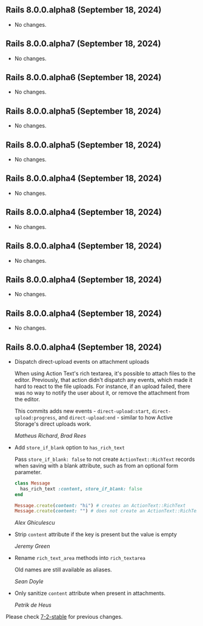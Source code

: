 ## Rails 8.0.0.alpha8 (September 18, 2024) ##

*   No changes.


## Rails 8.0.0.alpha7 (September 18, 2024) ##

*   No changes.


## Rails 8.0.0.alpha6 (September 18, 2024) ##

*   No changes.


## Rails 8.0.0.alpha5 (September 18, 2024) ##

*   No changes.


## Rails 8.0.0.alpha5 (September 18, 2024) ##

*   No changes.


## Rails 8.0.0.alpha4 (September 18, 2024) ##

*   No changes.


## Rails 8.0.0.alpha4 (September 18, 2024) ##

*   No changes.


## Rails 8.0.0.alpha4 (September 18, 2024) ##

*   No changes.


## Rails 8.0.0.alpha4 (September 18, 2024) ##

*   No changes.


## Rails 8.0.0.alpha4 (September 18, 2024) ##

*   No changes.


## Rails 8.0.0.alpha4 (September 18, 2024) ##

*   Dispatch direct-upload events on attachment uploads

    When using Action Text's rich textarea,  it's possible to attach files to the
    editor. Previously, that action didn't dispatch any events, which made it hard
    to react to the file uploads. For instance, if an upload failed, there was no
    way to notify the user about it, or remove the attachment from the editor.

    This commits adds new events - `direct-upload:start`, `direct-upload:progress`,
    and `direct-upload:end` - similar to how Active Storage's direct uploads work.

    *Matheus Richard*, *Brad Rees*

*   Add `store_if_blank` option to `has_rich_text`

    Pass `store_if_blank: false` to not create `ActionText::RichText` records when saving with a blank attribute, such as from an optional form parameter.

    ```ruby
    class Message
      has_rich_text :content, store_if_blank: false
    end

    Message.create(content: "hi") # creates an ActionText::RichText
    Message.create(content: "") # does not create an ActionText::RichText
    ```

    *Alex Ghiculescu*

*   Strip `content` attribute if the key is present but the value is empty

    *Jeremy Green*

*   Rename `rich_text_area` methods into `rich_textarea`

    Old names are still available as aliases.

    *Sean Doyle*

*   Only sanitize `content` attribute when present in attachments.

    *Petrik de Heus*

Please check [7-2-stable](https://github.com/rails/rails/blob/7-2-stable/actiontext/CHANGELOG.md) for previous changes.
